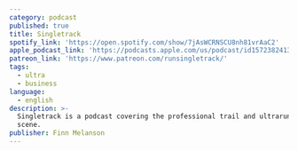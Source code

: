 ```yaml
---
category: podcast
published: true
title: Singletrack
spotify_link: 'https://open.spotify.com/show/7jAsWCRNSCU8nh81vrAaC2'
apple_podcast_link: 'https://podcasts.apple.com/us/podcast/id1572382413?mt=2&ls=1'
patreon_link: 'https://www.patreon.com/runsingletrack/'
tags:
  - ultra
  - business
language:
  - english
description: >-
  Singletrack is a podcast covering the professional trail and ultrarunning
  scene.
publisher: Finn Melanson
---
```

